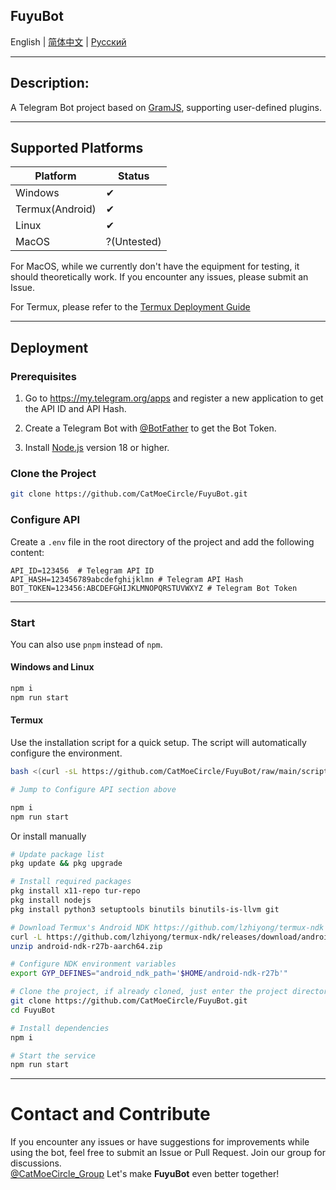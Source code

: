 **FuyuBot**
---

English | [简体中文](./docs/README_zh-CN.md) | [Русский](./docs/README_ru.md)

---

## Description:

A Telegram Bot project based on [GramJS](https://github.com/gram-js/gramjs), supporting user-defined plugins.
***
## Supported Platforms

| Platform | Status |
|----------|--------|
| Windows  | ✔      |
| Termux(Android)   | ✔      |
| Linux    | ✔      |
| MacOS    | ?(Untested) |

For MacOS, while we currently don't have the equipment for testing, it should theoretically work. If you encounter any issues, please submit an Issue.

For Termux, please refer to the [Termux Deployment Guide](#termux)

---

## Deployment

### Prerequisites

1. Go to https://my.telegram.org/apps and register a new application to get the API ID and API Hash.

2. Create a Telegram Bot with [@BotFather](https://t.me/BotFather) to get the Bot Token.

3. Install [Node.js](https://nodejs.org/) version 18 or higher.

### Clone the Project

```bash
git clone https://github.com/CatMoeCircle/FuyuBot.git
```

### Configure API

Create a `.env` file in the root directory of the project and add the following content:

```dotenv
API_ID=123456  # Telegram API ID
API_HASH=123456789abcdefghijklmn # Telegram API Hash
BOT_TOKEN=123456:ABCDEFGHIJKLMNOPQRSTUVWXYZ # Telegram Bot Token
```

---

### Start

You can also use `pnpm` instead of `npm`.

#### **Windows and Linux**
   ```bash
   npm i
   npm run start
   ```

#### **Termux**
Use the installation script for a quick setup. The script will automatically configure the environment.
```bash
bash <(curl -sL https://github.com/CatMoeCircle/FuyuBot/raw/main/scripts/termux.sh)

# Jump to Configure API section above

npm i
npm run start
```
Or install manually
```bash
# Update package list
pkg update && pkg upgrade

# Install required packages
pkg install x11-repo tur-repo
pkg install nodejs 
pkg install python3 setuptools binutils binutils-is-llvm git

# Download Termux's Android NDK https://github.com/lzhiyong/termux-ndk
curl -L https://github.com/lzhiyong/termux-ndk/releases/download/android-ndk/android-ndk-r27b-aarch64.zip --output android-ndk-r27b-aarch64.zip
unzip android-ndk-r27b-aarch64.zip

# Configure NDK environment variables
export GYP_DEFINES="android_ndk_path='$HOME/android-ndk-r27b'"

# Clone the project, if already cloned, just enter the project directory
git clone https://github.com/CatMoeCircle/FuyuBot.git
cd FuyuBot

# Install dependencies
npm i

# Start the service
npm run start
```
---

# Contact and Contribute

If you encounter any issues or have suggestions for improvements while using the bot, feel free to submit an Issue or Pull Request. Join our group for discussions.  
[@CatMoeCircle_Group](https://t.me/CatMoeCircle_Group)
Let's make **FuyuBot** even better together!

